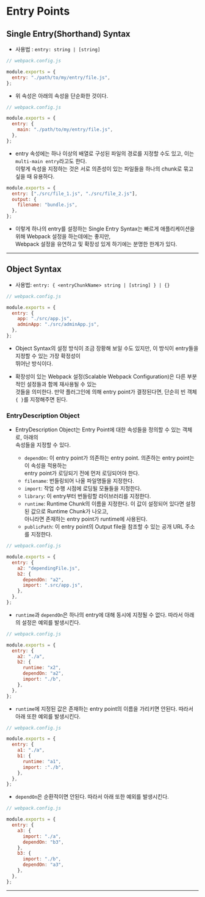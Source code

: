# Entry Points

<h2>Single Entry(Shorthand) Syntax</h2>

- 사용법 : `entry: string | [string]`

```js
// webpack.config.js

module.exports = {
  entry: "./path/to/my/entry/file.js",
};
```

- 위 속성은 아래의 속성을 단순화한 것이다.

```js
// webpack.config.js

module.exports = {
  entry: {
    main: "./path/to/my/entry/file.js",
  },
};
```

- entry 속성에는 하나 이상의 배열로 구성된 파일의 경로를 지정할 수도 있고, 이는 `multi-main entry`라고도 한다.  
  이렇게 속성을 지정하는 것은 서로 의존성이 있는 파일들을 하나의 chunk로 묶고 싶을 때 유용하다.

```js
module.exports = {
  entry: ["./src/file_1.js", "./src/file_2.js"],
  output: {
    filename: "bundle.js",
  },
};
```

- 이렇게 하나의 entry를 설정하는 Single Entry Syntax는 빠르게 애플리케이션을 위해 Webpack 설정을 하는데에는 좋지만,  
  Webpack 설정을 유연하고 및 확장성 있게 하기에는 분명한 한계가 있다.

<hr/>

<h2>Object Syntax</h2>

- 사용법: `entry: { <entryChunkName> string | [string] } | {}`

```js
// webpack.config.js

module.exports = {
  entry: {
    app: "./src/app.js",
    adminApp: "./src/adminApp.js",
  },
};
```

- Object Syntax의 설정 방식이 조금 장황해 보일 수도 있지만, 이 방식이 entry들을 지정할 수 있는 가장 확정성이  
  뛰어난 방식이다.

- 확장성이 있는 Webpack 설정(Scalable Webpack Configuration)은 다른 부분적인 설정들과 함께 재사용될 수 있는  
  것들을 의미한다. 만약 플러그인에 의해 entry point가 결정된다면, 단순히 빈 객체 `{ }`를 지정해주면 된다.

<h3>EntryDescription Object</h3>

- EntryDescription Object는 Entry Point에 대한 속성들을 정의할 수 있는 객체로, 아래의  
  속성들을 지정할 수 있다.

  - `dependOn`: 이 entry point가 의존하는 entry point. 의존하는 entry point는 이 속성을 적용하는  
    entry point가 로딩되기 전에 먼저 로딩되어야 한다.
  - `filename`: 번들링되어 나올 파일명들을 지정한다.
  - `import`: 작업 수행 시점에 로딩될 모듈들을 지정한다.
  - `library`: 이 entry부터 번들링할 라이브러리를 지정한다.
  - `runtime`: Runtime Chunk의 이름을 지정한다. 이 값이 설정되어 있다면 설정된 값으로 Runtime Chunk가 나오고,  
    아니라면 존재하는 entry point가 runtime에 사용된다.
  - `publicPath`: 이 entry point의 Output file을 참조할 수 있는 공개 URL 주소를 지정한다.

```js
// webpack.config.js

module.exports = {
  entry: {
    a2: "dependingFile.js",
    b2: {
      dependOn: "a2",
      import: ".src/app.js",
    },
  },
};
```

- `runtime`과 `dependOn`은 하나의 entry에 대해 동시에 지정될 수 없다. 따라서 아래의 설정은 예외를 발생시킨다.

```js
// webpack.config.js

module.exports = {
  entry: {
    a2: "./a",
    b2: {
      runtime: "x2",
      dependOn: "a2",
      import: "./b",
    },
  },
};
```

- `runtime`에 지정된 값은 존재하는 entry point의 이름을 가리키면 안된다. 따라서 아래 또한 예외를 발생시킨다.

```js
// webpack.config.js

module.exports = {
  entry: {
    a1: "./a",
    b1: {
      runtime: "a1",
      import: :"./b",
    },
  },
};
```

- `dependOn`은 순환적이면 안된다. 따라서 아래 또한 예외를 발생시킨다.

```js
// webpack.config.js

module.exports = {
  entry: {
    a3: {
      import: "./a",
      dependOn: "b3",
    },
    b3: {
      import: "./b",
      dependOn: "a3",
    },
  },
};
```

<hr/>
